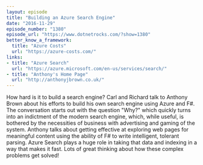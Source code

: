 ```yaml
---
layout: episode
title: "Building an Azure Search Engine"
date: "2016-11-29"
episode_number: "1380"
episode_url: "https://www.dotnetrocks.com/?show=1380"
better_know_a_framework:
  title: "Azure Costs"
  url: "https://azure-costs.com/"
links:
- title: "Azure Search"
  url: "https://azure.microsoft.com/en-us/services/search/"
- title: "Anthony's Home Page"
  url: "http://anthonyjbrown.co.uk/"
---
```


How hard is it to build a search engine? Carl and Richard talk to Anthony Brown about his efforts to build his own search engine using Azure and F#. The conversation starts out with the question "Why?" which quickly turns into an indictment of the modern search engine, which, while useful, is bothered by the necessities of business with advertising and gaming of the system. Anthony talks about getting effective at exploring web pages for meaningful content using the ability of F# to write intelligent, tolerant parsing. Azure Search plays a huge role in taking that data and indexing in a way that makes it fast. Lots of great thinking about how these complex problems get solved!
